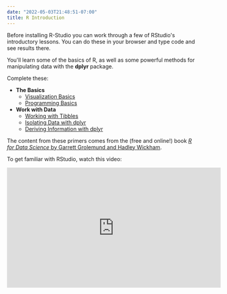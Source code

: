 ```yaml
---
date: "2022-05-03T21:48:51-07:00"
title: R Introduction
---
```


Before installing R-Studio you can  work through a few of RStudio's introductory lessons. You can do these in your browser and type code and see results there.

You'll learn some of the basics of R, as well as some powerful methods for manipulating data with the **dplyr** package. 

Complete these:

- **The Basics**
	- [Visualization Basics](https://rstudio.cloud/learn/primers/1.1)
	- [Programming Basics](https://rstudio.cloud/learn/primers/1.2)
- **Work with Data**
	- [Working with Tibbles](https://rstudio.cloud/learn/primers/2.1)
	- [Isolating Data with dplyr](https://rstudio.cloud/learn/primers/2.2)
	- [Deriving Information with dplyr](https://rstudio.cloud/learn/primers/2.3)
	
The content from these primers comes from the (free and online!) book [*R for Data Science* by Garrett Grolemund and Hadley Wickham](https://r4ds.had.co.nz/).

To get familiar with RStudio, watch this video: 

<div class="embed-responsive embed-responsive-16by9">
<iframe width="560" height="315" src="https://www.youtube.com/embed/ZvPFKfNHBNQ" title="YouTube video player" frameborder="0" allow="accelerometer; autoplay; clipboard-write; encrypted-media; gyroscope; picture-in-picture" allowfullscreen></iframe>
</div>

